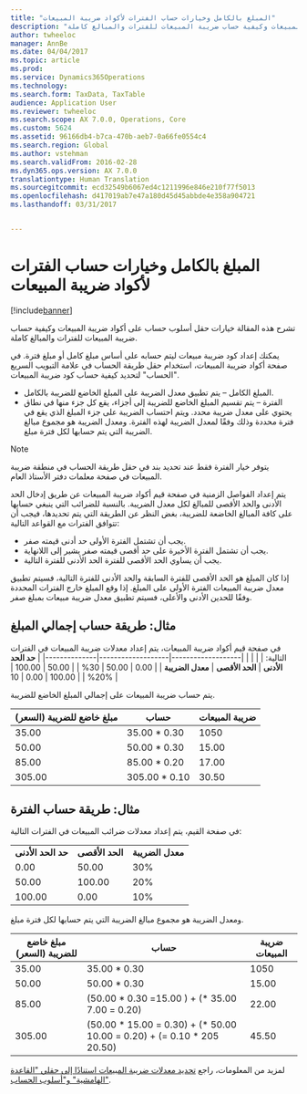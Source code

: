 ```yaml
---
title: "المبلغ بالكامل وخيارات حساب الفترات لأكواد ضريبة المبيعات"
description: "تشرح هذه المقالة خيارات حقل أسلوب حساب على أكواد ضريبة المبيعات وكيفية حساب ضريبة المبيعات للفترات والمبالغ كاملة."
author: twheeloc
manager: AnnBe
ms.date: 04/04/2017
ms.topic: article
ms.prod: 
ms.service: Dynamics365Operations
ms.technology: 
ms.search.form: TaxData, TaxTable
audience: Application User
ms.reviewer: twheeloc
ms.search.scope: AX 7.0.0, Operations, Core
ms.custom: 5624
ms.assetid: 96166db4-b7ca-470b-aeb7-0a66fe0554c4
ms.search.region: Global
ms.author: vstehman
ms.search.validFrom: 2016-02-28
ms.dyn365.ops.version: AX 7.0.0
translationtype: Human Translation
ms.sourcegitcommit: ecd32549b6067ed4c1211996e846e210f77f5013
ms.openlocfilehash: d417019ab7e47a180d45d45abbde4e358a904721
ms.lasthandoff: 03/31/2017


---
```


# <a name="whole-amount-and-interval-calculation-options-for-sales-tax-codes"></a>المبلغ بالكامل وخيارات حساب الفترات لأكواد ضريبة المبيعات

[!include[banner](../includes/banner.md)]


تشرح هذه المقالة خيارات حقل أسلوب حساب على أكواد ضريبة المبيعات وكيفية حساب ضريبة المبيعات للفترات والمبالغ كاملة.

يمكنك إعداد كود ضريبة مبيعات ليتم حسابه على أساس مبلغ كامل أو مبلغ فترة. في صفحة أكواد ضريبة المبيعات، استخدام حقل طريقة الحساب في علامة التبويب السريع "الحساب" لتحديد كيفية حساب كود ضريبة المبيعات.
-   المبلغ الكامل – يتم تطبيق معدل الضريبة على المبلغ الخاضع للضريبة بالكامل.
-   الفترة – يتم تقسيم المبلغ الخاضع للضريبة إلى أجزاء، يقع كل جزء منها في نطاق يحتوي على معدل ضريبة محدد. ويتم احتساب الضريبة على جزء المبلغ الذي يقع في فترة محددة وذلك وفقًا لمعدل الضريبة لهذه الفترة. ومعدل الضريبة هو مجموع مبالغ الضريبة التي يتم حسابها لكل فترة مبلغ.
> [!NOTE]                                                                                                                              
> يتوفر خيار الفترة فقط عند تحديد بند في حقل طريقة الحساب في منطقة ضريبة المبيعات في صفحة معلمات دفتر الأستاذ العام. 

يتم إعداد الفواصل الزمنية في صفحة قيم أكواد ضريبة المبيعات عن طريق إدخال الحد الأدنى والحد الأقصى للمبالغ لكل معدل الضريبة. بالنسبة للضرائب التي ينبغي حسابها على كافة المبالغ الخاضعة للضريبة، بغض النظر عن الطريقة التي يتم تحديدها، فيجب أن تتوافق الفترات مع القواعد التالية:
-   يجب أن تشتمل الفترة الأولى حد أدنى قيمته صفر.
-   يجب أن تشتمل الفترة الأخيرة على حد أقصى قيمته صفر يشير إلى اللانهاية.
-   يجب أن يساوي الحد الأقصى للفترة الحد الأدنى للفترة التالية.

إذا كان المبلغ هو الحد الأقصى للفترة السابقة والحد الأدنى للفترة التالية، فسيتم تطبيق معدل ضريبة المبيعات الفترة الأولى على المبلغ. إذا وقع المبلغ خارج الفترات المحددة وفقًا للحدين الأدنى والأعلى، فسيتم تطبيق معدل ضريبة مبيعات بمبلغ صفر.

## <a name="example-whole-amount-method-of-calculation"></a>مثال: طريقة حساب إجمالي المبلغ
في صفحة قيم أكواد ضريبة المبيعات، يتم إعداد معدلات ضريبة المبيعات في الفترات التالية:
|                   |                   |              |
|-------------------|-------------------|--------------|
| **حد الحد الأدنى** | **الحد الأقصى** | **معدل الضريبة** |
| 0.00              | 50.00             | 30%          |
| 50.00             | 100.00            | 20%          |
| 100.00            | 0.00              | 10%          |

يتم حساب ضريبة المبيعات على إجمالي المبلغ الخاضع للضريبة.

| مبلغ خاضع للضريبة (السعر) | حساب    | ضريبة المبيعات |
|------------------------|----------------|-----------|
| 35.00                  | 35.00 \* 0.30  | 1050     |
| 50.00                  | 50.00 \* 0.30  | 15.00     |
| 85.00                  | 85.00 \* 0.20  | 17.00     |
| 305.00                 | 305.00 \* 0.10 | 30.50     |

## <a name="example-interval-method-of-calculation"></a>مثال: طريقة حساب الفترة
في صفحة القيم، يتم إعداد معدلات ضرائب المبيعات في الفترات التالية:

|                   |                   |              |
|-------------------|-------------------|--------------|
| **حد الحد الأدنى** | **الحد الأقصى** | **معدل الضريبة** |
| 0.00              | 50.00             | 30%          |
| 50.00             | 100.00            | 20%          |
| 100.00            | 0.00              | 10%          |

ومعدل الضريبة هو مجموع مبالغ الضريبة التي يتم حسابها لكل فترة مبلغ.

| مبلغ خاضع للضريبة (السعر) | حساب                                                               | ضريبة المبيعات |
|------------------------|---------------------------------------------------------------------------|-----------|
| 35.00                  | 35.00 \* 0.30                                                             | 1050     |
| 50.00                  | 50.00 \* 0.30                                                             | 15.00     |
| 85.00                  | (50.00 \* 0.30 =‏ 15.00) + (35.00 \* ‏0.20 =‏ 7.00)                          | 22.00     |
| 305.00                 | (50.00 \* ‏0.30 =‏ 15.00) + (50.00 \* ‏0.20 =‏ 10.00) + (205 \* ‏0.10 =‏ 20.50) | 45.50     |

 

لمزيد من المعلومات، راجع [تحديد معدلات ضريبة المبيعات استنادًا إلى حقلي "القاعدة الهامشية" و"أسلوب الحساب"](marginal-base-field.md).






